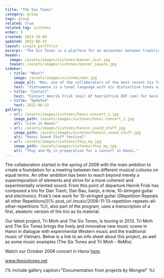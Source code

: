 ```yaml
---
title: "The Six Tones"
category: group
tags: group 
related: true
related_tag: sixtones
order: 9
created: 2014-10-09 
updated: 2022-08-23
layout: single_portfolio
excerpt: "The Six Tones is a platform for an encounter between traditional and experimental cultures in Asia and the west. The core of this practice is, since 2006, an ongoing project of mutual learning between musicians from Vietnam and Sweden."
header:
  image: /assets/images/sixtones/banner_sixt.jpg
  teaser: /assets/images/sixtones/banner_square.jpg
sidebar:
  - title: "What?"
    image: /assets/images/sixtones/mon.jpg
    image_alt: "Mon, one of the collaborators of the most recent Six Tones project in Saigon"
    text: "Vietnamese is a tonal language with six distinctive tones with labels such as *ngang* and *sắc*"
  - title: "Contact"
    text: "Contact Henrik Frisk [mail AT henrikfrisk DOT com] for more information"
  - title: "Updated"
    text: 2022-08-23
gallery:
  - url: /assets/images/sixtones/hanoi-concert_1.jpg
    image_path: /assets/images/sixtones/hanoi-concert_1.jpg
    alt: "Live in Hanoi"
  - url: /assets/images/sixtones/hanoin_sound_stuff.jpg
    image_path: /assets/images/sixtones/hanoin_sound_stuff.jpg
    alt: "Hanoi Sound Stuff festival"
  - url: /assets/images/sixtones/thuy_my.jpg
    image_path: /assets/images/sixtones/thuy_my.jpg
    alt: "Thuy and My in preparation for a concert in Hanoi."
---
```

The collaboration started in the spring of 2006 with the main ambition to create a foundation for a meeting between two different musical cultures on equal terms. An other ambition has been to reach beyond merely a superimposition of elements and strive for a more coherent and experimentally oriented sound. From this point of departure Henrik Frisk has composed a trio for Dan Tranh, Dan Bau, banjo, e-bow, 10-stringed guitar and electronics. Frisk’s new work for 10-stringed guitar ([Repetition Repeats all other Repetitions]({% post_url /music/2006-11-13-repetition-repeats-all-other-repetitions %}), also part of the program, uses a transcription of a first, aleatoric version of the trio as its material.

Our latest project,  Tri Minh and The Six Tones, is touring in 2013. Tri Minh and The Six Tones brings the lively and innovative new music scene in Hanoi in dialogue with experimental Western music and the traditional music of Vietnam. Below is a link to an info sheet about this project, as well as some music examples (The Six Tones and Tri Minh - ReMix)

Watch our October 2006 concert in Hanoi <a href="http://www.henrikfrisk.com/music/archives/2007/01/hanoi_concert_o.html">here</a>.

<a href="http://www.thesixtones.net/">www.thesixtones.net</a>


{% include gallery caption="Documentation from projects by Mongrel" %}
